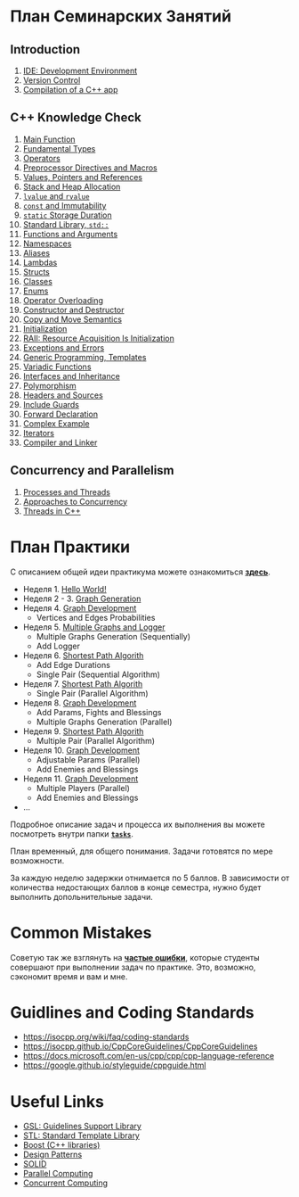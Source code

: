 # План Семинарских Занятий

## Introduction
1. [IDE: Development Environment](/01_introduction/01_development_environment)
1. [Version Control](/01_introduction/02_version_control)
1. [Compilation of a C++ app](/01_introduction/03_compilation_of_cpp_app)

## C++ Knowledge Check
1. [Main Function](/02_knowledge_check/01_main_function)
1. [Fundamental Types](/02_knowledge_check/02_fundamental_types)
1. [Operators](/02_knowledge_check/03_operators)
1. [Preprocessor Directives and Macros](/02_knowledge_check/04_preprocessor_and_macros)
1. [Values, Pointers and References](/02_knowledge_check/05_pointers_and_references)
1. [Stack and Heap Allocation](/02_knowledge_check/06_stack_and_heap_allocation)
1. [`lvalue` and `rvalue`](/02_knowledge_check/07_lvalue_and_rvalue)
1. [`const` and Immutability](/02_knowledge_check/08_const_and_immutability)
1. [`static` Storage Duration](/02_knowledge_check/09_static)
1. [Standard Library, `std::`](/02_knowledge_check/10_standard_library)
1. [Functions and Arguments](/02_knowledge_check/11_functions_and_arguments)
1. [Namespaces](/02_knowledge_check/12_namespaces)
1. [Aliases](/02_knowledge_check/13_aliases)
1. [Lambdas](/02_knowledge_check/14_lambdas)
1. [Structs](/02_knowledge_check/15_structs)
1. [Classes](/02_knowledge_check/16_classes)
1. [Enums](/02_knowledge_check/17_enums)
1. [Operator Overloading](/02_knowledge_check/18_operator_overloading)
1. [Constructor and Destructor](/02_knowledge_check/19_constructor_and_destructor)
1. [Copy and Move Semantics](/02_knowledge_check/20_copy_and_move_semantics)
1. [Initialization](/02_knowledge_check/21_initialization)
1. [RAII: Resource Acquisition Is Initialization](/02_knowledge_check/22_raii)
1. [Exceptions and Errors](/02_knowledge_check/23_exceptions_and_errors)
1. [Generic Programming, Templates](/02_knowledge_check/24_generic_programming)
1. [Variadic Functions](/02_knowledge_check/25_variadic_functions)
1. [Interfaces and Inheritance](/02_knowledge_check/26_interfaces_and_inheritance)
1. [Polymorphism](/02_knowledge_check/27_polymorphism)
1. [Headers and Sources](/02_knowledge_check/28_headers_and_sources)
1. [Include Guards](/02_knowledge_check/29_include_guards)
1. [Forward Declaration](/02_knowledge_check/30_forward_declaration)
1. [Complex Example](/02_knowledge_check/31_complex_example)
1. [Iterators](/02_knowledge_check/32_iterators)
1. [Compiler and Linker](/02_knowledge_check/33_compiler_and_linker)

## Concurrency and Parallelism
1. [Processes and Threads](/03_concurrency_and_parallelism/01_processes_and_threads)
1. [Approaches to Concurrency](/03_concurrency_and_parallelism/02_approaches_to_concurrency)
1. [Threads in C++](/03_concurrency_and_parallelism/03_threads_in_cpp)

# План Практики

С описанием общей идеи практикума можете ознакомиться [**здесь**](tasks#%D0%BE%D0%B1%D1%89%D0%B0%D1%8F-%D0%B8%D0%B4%D0%B5%D1%8F).

- Неделя 1. [Hello World!](tasks/task_01)
- Неделя 2 - 3. [Graph Generation](tasks/task_02)
- Неделя 4. [Graph Development](tasks/task_03)
  - Vertices and Edges Probabilities
- Неделя 5. [Multiple Graphs and Logger](tasks/task_04)
  - Multiple Graphs Generation (Sequentially)
  - Add Logger
- Неделя 6. [Shortest Path Algorith](tasks/)
  - Add Edge Durations
  - Single Pair (Sequential Algorithm)
- Неделя 7. [Shortest Path Algorith](tasks/)
  - Single Pair (Parallel Algorithm)
- Неделя 8. [Graph Development](tasks/)
  - Add Params, Fights and Blessings
  - Multiple Graphs Generation (Parallel)
- Неделя 9. [Shortest Path Algorith](tasks/)
  - Multiple Pair (Parallel Algorithm)
- Неделя 10. [Graph Development](tasks/)
  - Adjustable Params (Parallel)
  - Add Enemies and Blessings
- Неделя 11. [Graph Development](tasks/)
  - Multiple Players (Parallel)
  - Add Enemies and Blessings
- ...

Подробное описание задач и процесса их выполнения вы можете посмотреть внутри папки [**`tasks`**](tasks/).

План временный, для общего понимания. Задачи готовятся по мере возможности.

За каждую неделю задержки отнимается по 5 баллов. В зависимости от количества недостающих баллов в конце семестра, нужно будет выполнить допольнительные задачи.

# Common Mistakes

Советую так же взглянуть на [**частые ошибки**](/tasks#common-mistakes), которые студенты совершают при выполнении задач по практике. Это, возможно, сэкономит время и вам и мне.

# Guidlines and Coding Standards
- https://isocpp.org/wiki/faq/coding-standards
- https://isocpp.github.io/CppCoreGuidelines/CppCoreGuidelines
- https://docs.microsoft.com/en-us/cpp/cpp/cpp-language-reference
- https://google.github.io/styleguide/cppguide.html

# Useful Links
- [GSL: Guidelines Support Library](https://github.com/Microsoft/GSL)
- [STL: Standard Template Library](https://en.wikipedia.org/wiki/Standard_Template_Library)
- [Boost (C++ libraries)](https://en.wikipedia.org/wiki/Boost_(C%2B%2B_libraries))
- [Design Patterns](https://en.wikipedia.org/wiki/Software_design_pattern)
- [SOLID](https://en.wikipedia.org/wiki/SOLID)
- [Parallel Computing](https://en.wikipedia.org/wiki/Parallel_computing)
- [Concurrent Computing](https://en.wikipedia.org/wiki/Concurrent_computing)
